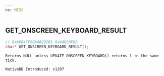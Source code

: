 ```yaml
---
ns: MISC
---
```

## GET_ONSCREEN_KEYBOARD_RESULT

```c
// 0xAFB4CF58A4A292B1 0x44828FB3
char* GET_ONSCREEN_KEYBOARD_RESULT();
```

```
Returns NULL unless UPDATE_ONSCREEN_KEYBOARD() returns 1 in the same tick.

NativeDB Introduced: v1207
```

